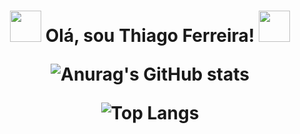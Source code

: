 <h1 align="center">
<img src="https://images.gamebanana.com/img/ico/sprays/sasuke.gif" width="50"> Olá, sou Thiago Ferreira! <img src="https://static.wikia.nocookie.net/valorant/images/5/54/Reaver%2C_EP_5_Spray.gif/revision/latest?cb=20220809145507" width="50" 
/h1>

![Anurag's GitHub stats](https://github-readme-stats.vercel.app/api?username=anuraghazra&show_icons=true&theme=transparent) 

![Top Langs](https://github-readme-stats.vercel.app/api/top-langs/?username=anuraghazra&layout=compact)


